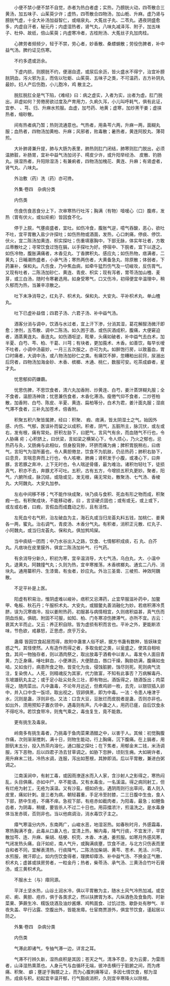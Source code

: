 <!-- { "loadSidebar": true } -->
　　小便不禁小便不禁不自觉，赤者为热白者虚；实热，乃膀胱火动，四苓散合三黄汤，加五味子、山茱萸少许；虚热，四苓散合四物汤，加山栀、升麻。虚乃肾与膀胱气虚，十全大补汤加益智仁，或缩泉丸、大菟丝子丸、二苓丸。遇夜阴盛愈多，内虚自汗者，秘元丹；内虚湿热者，肾气丸，八味丸减泽泻、附子，加五味子、杜仲、故纸，倍山茱萸；内虚寒冷者，古桂附汤、大菟丝子丸加肉桂。

　　心脾劳者频频少，轻于不禁，劳心者，妙香散、桑螵蛸散；劳役伤脾者，补中益气汤。脾约证见伤寒。

　　不约多遗或沥余。

　　下虚内损，则膀胱不约，便溺自遗，或尿后余沥，皆火盛水不得宁，治宜补膀胱阴血，泻火邪为主，而佐以牡蛎、山茱萸、五味子之类，不可温药，古方补阴丸最妙。妇人产后伤胞，小儿胞冷，鸡 散主之。

　　脱肛脱肛全是气下陷，《难经》曰：病之虚实，入者为实，出者为虚。肛门脱出，非虚如何？劳倦房欲过度及产育用力，久痢久泻，小儿叫呼耗气，俱有此证，宜参、 、芎、归、升麻水煎服。血虚，加芍药、地黄；虚寒，加炒黑干姜；虚挟热者，缩砂散。

　　间有热者病乃暂；热则流通意也。气热者，用条芩六两，升麻一两，面糊丸服；血热者，四物汤加黄柏、升麻；风邪者，败毒散；暑热者，黄连阿胶丸、薄荷煎。

　　大补肺肾兼升提，肺与大肠为表里，肺热则肛门闭结，肺寒则肛门脱出，必须温肺脏，补肠胃，宜补中益气汤加诃子、樗皮少许，或升阳举经汤、 皮散、钓肠丸。挟湿热者，升阳除湿汤；有兼痢者，四物汤加槐花、黄连、升麻；有肾虚者，肾气丸、八味丸。

　　外治敷（药）洗（药）亦可搀。

　　外集·卷四　杂病分类

　　内伤类

　　伤食伤食恶食分上下，次审寒热行吐泻；胸满（有物）噎嗳心（口）腹疼，发热（胃有伏火，或似疟痢）皆因食不化。

　　停于上脘，气壅痰盛者，宜吐。如伤冷食，腹胀气逆，噫气吞酸，恶心，欲吐不吐，宜平胃散入盐少许探吐；如伤热物或酒面，发热，心口刺痛，停痰、停饮、伏火，宜二陈汤加黄连、枳实探吐；伤重填塞胸中，下部无脉，体实年壮者，方敢瓜蒂散吐之；寻常饮食过饱在膈，以手探吐为好。停宿中、下脘者，宜下以逐之。如伤冷物，腹胀满痛者，木香见丸、丁香脾积丸、感应丸；如伤热物，痞满者，二黄丸；日晡潮热盛者，小承气汤；寒热两伤者，大黄备急丸、除原散；体弱者，下药兼补，保和丸。凡伤食，乃中焦血病，如牵牛猛烈伤气及一切峻攻，反伤胃气。又现有吐者，二陈汤加砂仁、黄连、青皮、枳实；现有泻者，胃苓汤加山楂、麦芽，或三白汤，随时令寒暑选用。如身受寒气，口又伤冷，初得便宜辛温理中，稍久郁而为热，当兼辛凉散之。

　　吐下未净消导之，红丸子、枳术丸、保和丸、大安丸、平补枳术丸、单山楂丸。

　　吐下已虚补益借；四君子汤、六君子汤、补中益气汤。

　　酒客分消与调中，饮酒与水过者，宜上汗下渗，分消其湿，葛花解酲汤微汗即愈；渗剂，五苓散、调中二陈汤。如久困于酒，或伤灰酒成积，腹痛，大便窘迫者，酒蒸黄连丸、香连丸。如伤酒呕逆，眩晕，头痛如破者，补中益气去白术，加半夏、白芍、芩、柏、干葛、川芎；有块者，更加莪术、木香。如善饮，每早长嗳不吐者，小调中汤最妙，一月三五次服之，亦可为丸。如醉饱行房，以致蓄血，胃口时痛者，大调中汤，或八物汤加砂仁之类。有痛饮不醉，忽糟粕出前窍，尿溺出后窍者，四物汤加海金砂、木香、槟榔、木通、桃仁，数服可安。吃茶成癖者，星才丸。

　　忧思郁抑药嫌霸。

　　忧思伤脾，不思饮食者，清六丸加香附、炒黄连、白芍，姜汁蒸饼糊丸服；全不食者，温胆汤神效；忧思兼伤食者，木香化滞汤。瘦倦气仰不食者，二炒苍柏散，加香附、白芍、陈皮、半夏、黄连、扁柏等分，白术为君，姜汁面丸服；湿痰气滞不食者，三补丸加苍术，倍香附。

　　积聚五积六聚皆属脾，经曰：积聚、 瘕、痞满，皆太阴湿土之气。始因外感、内伤、气郁，医误补而留之以成积。积者，阴气，五脏所主，脉沉伏，或左或右，发有根，痛有常处。肝积左胁下，曰肥气，言风气有余，而血随气不行也，令人胁痛 疟；心积脐上，曰伏梁，言如梁之横架心下，令人烦心，乃火之郁也，忌热药与灸，又肠痈与此相似，但身股背肿，环脐而痛为痈；脾积胃脘稍右，曰痞气，言阳气为湿所蓄也，令人黄胆倦怠，饮食不为肌肤，仍忌热药；肺积右胁下，曰息贲，言喘息奔而上行也，令人咳嗽、肺痈；肾积发于小腹，或凑心下，曰奔豚，言若豚之奔冲，上下无时也，令人喘逆骨痿，最为难治。诸积勿轻吐下，徒损真气，积亦不去，奔豚尤不可吐。五积，古有五方，今增损五积丸更妙。聚者，阳气，六腑所成，脉沉结，或隐或见，发无根，痛无常处，散聚汤、七气汤、香棱丸、大阿魏丸、大安丸加参。

　　左右中间移不移；气不能作块成聚，块乃痰与食积、死血有形之物而成，积聚 瘕一也。有积聚成块，不能移动者，曰 ，言坚硬贞固也；或有或无，或上或下，或左或右者，曰瘕，言假血而成蠢动之形，且有活性。

　　左死血兮右气积，治左破血为主，海石丸或当归龙荟丸料五钱，加桃仁、姜黄各一两，蜜丸。治右调气，青皮汤、木香分气丸。有积者，消积正元散、红丸子、小阿魏丸，或当归龙荟丸、保和丸，俱加鹁鸠屎。

　　当中痰结一团而；中乃水谷出入之路，饮食、七情郁积成痰，石 丸、白芥丸。凡痞块在皮里膜外，俱宜二陈汤加补气、行气药。

　　有余消导分新久，积初为寒，宜辛温消导，大七气汤，乌白丸，大、小温中丸，退黄丸，阿魏撞气丸；久则为热，宜辛寒推荡，木香槟榔丸、通玄二八丹、消块丸。通用纂积丹、生漆膏。有虫者，妙应丸。外治三圣膏、三棱煎、神效阿魏散。

　　不足平补是上医。

　　阳虚有积易治，惟阴虚难以峻补。痞积又忌滞药，止宜早服滋补药中，加鳖甲、龟板、秋石丹；午服枳术丸、大安丸，或醋鳖丸善消融化为妙。若痞积滞冷贯脐，误为沉寒痼冷，投以姜附热药，初服甚与病情相宜，久则痞积益甚，真气伤而阴血烁矣。俱硫、附固不可服，如知、柏、门冬寒凉伤脾滞气，亦所不宜。古云：衰其大半而止。又云：养正积自除。皆为虚损有积而言也。平补之外，更能断浓味，节色欲，戒暴怒，正思虑，庶乎万全。

　　蛊瘴 皆因饮食起居而得，故附中蛊害人俗不妍，据方书蛊有数种，皆妖昧变惑之气，其怪使然。人有造作而得之者，多取虫蛇之类，以瓮盛之，使其自相啖食。其间一物独存者，则以酒肉祭之，取出放毒于酒肴中以害人。毒发令人面目青黄，力乏身痛，唾吐鲜血，小便淋沥，大便脓血，唇口干燥，胸胁妨满，腹痛如虫啮，又如虫行，病患所食之物，皆变化为虫，侵蚀脏腑，蚀尽则死。死则病气流注，复染傍人。人死，则精魂反为其家，代力致富，不知有此事否？万病解毒丹、东坡雄矾丸主之；或于足小趾尖处灸三壮，即有物出。酒饭得之，随酒饭出；肉菜得之，随肉菜出。凡中蛊毒，不论年月远近，但煮鸡卵一枚，去壳，以银钗插入卵中，并入口中含一饭顷，取出视之，钗卵俱黑，即为中毒。一法：令患人唾津于水，沉则是蛊，浮则非也。又法：口含大豆，豆胀烂而皮脱者是蛊，否则亦非也。如出外，须用预知子置衣领中，遇毒则有声。凡中蛊之人，用药已瘥，自后饮食永不得吃冷。若饮食带冷，则鬼气乘之，毒虫复生，竟不能救。

　　更有挑生及毒泉。

　　岭南多有挑生毒者，乃挑毒于鱼肉菜果酒醋之中，以害于人。其候：初觉胸腹作痛，次则渐渐搅刺，满十日，则物生能动，行上胸痛，沉下腹痛。在上膈者，用胆矾末五分，投入热茶内溶化，通口服之探吐；在下焦者，用郁金末二钱，米汤调服，泻下恶物，后以四君子汤去甘草调之。如胁下忽肿，顷刻生痈。大如碗许者，用升麻末二钱，冷热水调，连服，泻出如葱根，其肿即消。后以平胃散，兼进白粥调之。

　　江南溪涧中，有射工毒，或因雨潦逐水而入人家，含沙射人之影得之，寒热闷乱，头目俱痛，亦如中尸，卒不能语。又有水毒虫，一名溪温。得之病同射工，但有烂疮为射工，无疮为溪温。又有沙虱，细如疥虫，遇阴雨则行出草间，着人则入皮里，痛如针刺。是三者为病，朝轻暮重，手足冷至肘膝，二三日腹中生虫，食人下部，脐中生疮，不痛不痒。急视下部，有疮赤如截肉者，为阳毒，最急；如鲤鱼齿者，为阴毒，稍缓，要皆杀人不过二十日也。用蒜擂浓汁，煎温洗之。是水毒身体当发赤斑，否则非也。当以他病调治，消水毒饮子主之。

　　瘴气寒温分内外，东南两广，山峻水恶，地湿沤热。如春秋时月，外感霜毒，寒热胸满不食，此毒从口鼻入也，宜清上热，解内毒，降气行痰，不宜发汗，平胃散加芩、连、升麻、柴胡、桔梗、枳壳、木香、木通，姜煎服。如寒月外感风寒，气闭发热头痛，自汗如疟，南人气升，或胸满痰壅，饮食不进，与北方只伤表而里自和者不同，宜解表清热，行痰降气，二陈汤加柴胡、黄芩、苍术、羌活、川芎，水煎服，微汗即止。如内伤饮食得者，理脾却瘴汤、补中益气汤、不换金正气散、枳术丸；虚甚或挟房劳者，一粒金丹；热者，柴苓汤、承气汤、三黄汤合竹叶石膏汤，或三黄枳术丸。

　　不服水土（与）瘴同源。

　　平洋土坚水热，山谷土润水冷，俱以平胃散为主，随水土风气冷热加减。或变疟、痢、黄胆、疮疖，俱于各类求之，然以扶脾胃为本。凡纵酒色及食鱼肉、时新菜果、笋蕨生冷、糯饭烧酒及油炒酱爆、鸡鸭面食、过饥过饱、歇卧处有秽气、半夜失盖、早行沾露、空腹出外，皆能发瘴。仕宦商贾游外，俱宜节饮食，谨起居以防之。

　　外集·卷四　杂病分类

　　内伤类

　　气滞此即诸气，专抽气滞一边，详言之耳。

　　气滞不行辨久新，湿热痰积是其因；苍天之气，清净不息，变为云雾，为雷雨者，山泽湿热熏蒸也。人身元气与血循环无端，彼冲击横行于脏腑之间，而为疼痛、积聚、 癖；壅逆于胸臆之上，而为心腹刺痛等证，多因七情饮食，郁为湿热，成痰与积。初起宜辛温开郁，行气豁痰消积，久则宜辛寒降火以除根。

